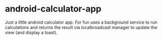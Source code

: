 # android-calculator-app
Just a little android calculator app. For fun uses a background service to run calculations and returns the result via localbroadcast manager to update the view (and display a toast).
